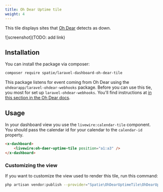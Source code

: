 ```yaml
---
title: Oh Dear Uptime tile
weight: 4
---
```


This tile displays sites that [Oh Dear](https://ohdear.app) detects as down.

![screenshot](TODO: add link)

## Installation

You can install the package via composer:

```bash
composer require spatie/laravel-dashboard-oh-dear-tile
```

This package listens for event coming from Oh Dear using the `ohdearapp/laravel-ohdear-webhooks` package. Before you can use this tie, you most for set up `laravel-ohdear-webhooks`. You'll find instructions at [in this section in the Oh Dear docs](https://ohdear.app/docs/integrations/webhooks/laravel-package).

## Usage

In your dashboard view you use the `livewire:calendar-tile` component. You should pass the calendar id for your calendar to the `calendar-id` property.

```html
<x-dashboard>
    <livewire:oh-daer-uptime-tile position="a1:a3" />
</x-dashboard>
```

### Customizing the view

If you want to customize the view used to render this tile, run this command:

```bash
php artisan vendor:publish --provider="Spatie\OhDearUptimeTile\OhDearUptimeTileServiceProvider" --tag="dashboard-oh-dear-uptime-tile-views"
```
